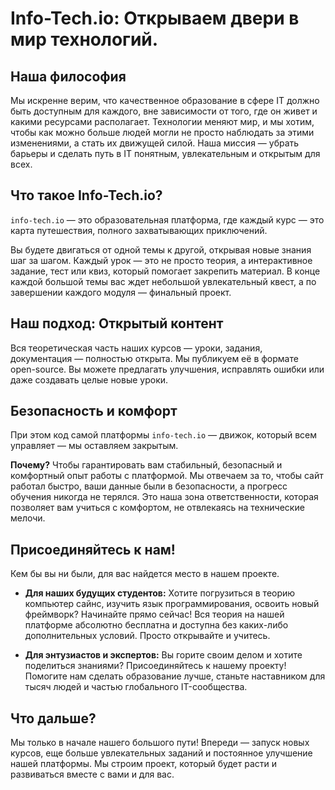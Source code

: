 # Info-Tech.io: Открываем двери в мир технологий.

## Наша философия

Мы искренне верим, что качественное образование в сфере IT должно быть доступным для каждого, вне зависимости от того, где он живет и какими ресурсами располагает. Технологии меняют мир, и мы хотим, чтобы как можно больше людей могли не просто наблюдать за этими изменениями, а стать их движущей силой. Наша миссия — убрать барьеры и сделать путь в IT понятным, увлекательным и открытым для всех.

## Что такое Info-Tech.io?

`info-tech.io` — это образовательная платформа, где каждый курс  — это карта путешествия, полного захватывающих приключений.

Вы будете двигаться от одной темы к другой, открывая новые знания шаг за шагом. Каждый урок — это не просто теория, а интерактивное задание, тест или квиз, который помогает закрепить материал. В конце каждой большой темы вас ждет небольшой увлекательный квест, а по завершении каждого модуля — финальный проект.

## Наш подход: Открытый контент

Вся теоретическая часть наших курсов — уроки, задания, документация — полностью открыта. Мы публикуем её в формате open-source. Вы можете предлагать улучшения, исправлять ошибки или даже создавать целые новые уроки.

## Безопасность и комфорт

При этом код самой платформы `info-tech.io` — движок, который всем управляет — мы оставляем закрытым.

**Почему?** Чтобы гарантировать вам стабильный, безопасный и комфортный опыт работы с платформой. Мы отвечаем за то, чтобы сайт работал быстро, ваши данные были в безопасности, а прогресс обучения никогда не терялся. Это наша зона ответственности, которая позволяет вам учиться с комфортом, не отвлекаясь на технические мелочи.

## Присоединяйтесь к нам!

Кем бы вы ни были, для вас найдется место в нашем проекте.

*   **Для наших будущих студентов:**
    Хотите погрузиться в теорию компьютер сайнс, изучить язык программирования, освоить новый фреймворк? Начинайте прямо сейчас! Вся теория на нашей платформе абсолютно бесплатна и доступна без каких-либо дополнительных условий. Просто открывайте и учитесь.

*   **Для энтузиастов и экспертов:**
    Вы горите своим делом и хотите поделиться знаниями? Присоединяйтесь к нашему проекту! Помогите нам сделать образование лучше, станьте наставником для тысяч людей и частью глобального IT-сообщества.

## Что дальше?

Мы только в начале нашего большого пути! Впереди — запуск новых курсов, еще больше увлекательных заданий и постоянное улучшение нашей платформы. Мы строим проект, который будет расти и развиваться вместе с вами и для вас.
